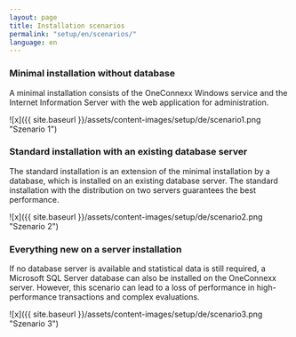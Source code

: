 ```yaml
---
layout: page
title: Installation scenarios
permalink: "setup/en/scenarios/"
language: en
---
```


### Minimal installation without database
A minimal installation consists of the OneConnexx Windows service and the Internet Information Server with the web application for administration.

![x]({{ site.baseurl }}/assets/content-images/setup/de/scenario1.png "Szenario 1")


### Standard installation with an existing database server
The standard installation is an extension of the minimal installation by a database, which is installed on an existing database server. 
The standard installation with the distribution on two servers guarantees the best performance.

![x]({{ site.baseurl }}/assets/content-images/setup/de/scenario2.png "Szenario 2")

### Everything new on a server installation
If no database server is available and statistical data is still required, a Microsoft SQL Server database can also be installed on the OneConnexx server. 
However, this scenario can lead to a loss of performance in high-performance transactions and complex evaluations.

![x]({{ site.baseurl }}/assets/content-images/setup/de/scenario3.png "Szenario 3")
